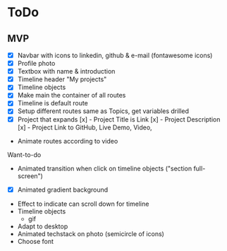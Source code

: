 # ToDo

## MVP
* [x] Navbar with icons to linkedin, github & e-mail (fontawesome icons)
* [x] Profile photo
* [x] Textbox with name & introduction
* [x] Timeline header "My projects"
* [x] Timeline objects
* [x] Make main the container of all routes
* [x] Timeline is default route
* [x] Setup different routes same as Topics, get variables drilled
* [x] Project that expands
   [x] - Project Title is Link
   [x] - Project Description
   [x] - Project Link to GitHub, Live Demo, Video, 
* Animate routes according to video

Want-to-do
* Animated transition when click on timeline objects ("section full-screen")
* [x] Animated gradient background
* Effect to indicate can scroll down for timeline
* Timeline objects
    - gif
* Adapt to desktop
* Animated techstack on photo (semicircle of icons)
* Choose font

